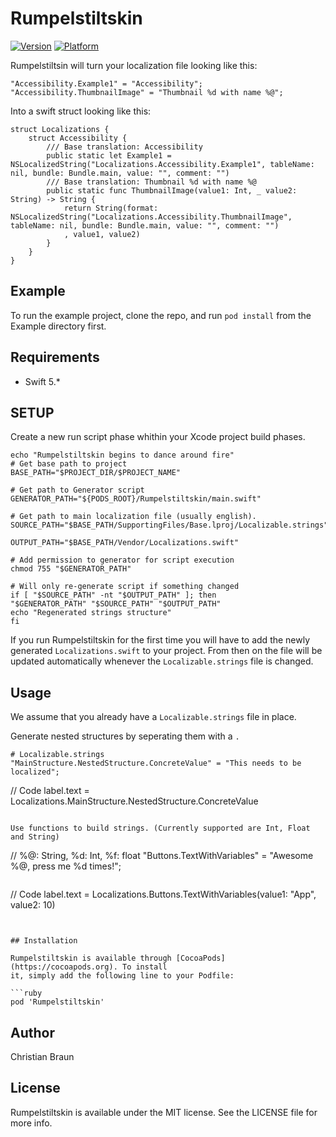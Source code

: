 # Rumpelstiltskin

[![Version](https://img.shields.io/cocoapods/v/Rumpelstiltskin.svg?style=flat)](https://cocoapods.org/pods/Rumpelstiltskin)
[![Platform](https://img.shields.io/cocoapods/p/Rumpelstiltskin.svg?style=flat)](https://cocoapods.org/pods/Rumpelstiltskin)

Rumpelstiltsin will turn your localization file looking like this:

```
"Accessibility.Example1" = "Accessibility";
"Accessibility.ThumbnailImage" = "Thumbnail %d with name %@";
```

Into a swift struct looking like this:
```
struct Localizations {
    struct Accessibility {
        /// Base translation: Accessibility
        public static let Example1 = NSLocalizedString("Localizations.Accessibility.Example1", tableName: nil, bundle: Bundle.main, value: "", comment: "")
        /// Base translation: Thumbnail %d with name %@
        public static func ThumbnailImage(value1: Int, _ value2: String) -> String {
            return String(format: NSLocalizedString("Localizations.Accessibility.ThumbnailImage", tableName: nil, bundle: Bundle.main, value: "", comment: "")
            , value1, value2)
        }
    }
}
```

## Example

To run the example project, clone the repo, and run `pod install` from the Example directory first.

## Requirements
* Swift 5.*

## SETUP

Create a new run script phase whithin your Xcode project build phases.

```
echo "Rumpelstiltskin begins to dance around fire"
# Get base path to project
BASE_PATH="$PROJECT_DIR/$PROJECT_NAME"

# Get path to Generator script
GENERATOR_PATH="${PODS_ROOT}/Rumpelstiltskin/main.swift"

# Get path to main localization file (usually english).
SOURCE_PATH="$BASE_PATH/SupportingFiles/Base.lproj/Localizable.strings"

OUTPUT_PATH="$BASE_PATH/Vendor/Localizations.swift"

# Add permission to generator for script execution
chmod 755 "$GENERATOR_PATH"

# Will only re-generate script if something changed
if [ "$SOURCE_PATH" -nt "$OUTPUT_PATH" ]; then
"$GENERATOR_PATH" "$SOURCE_PATH" "$OUTPUT_PATH"
echo "Regenerated strings structure"
fi
```

If you run Rumpelstiltskin for the first time you will have to add the newly generated `Localizations.swift` to your 
project. From then on the file will be updated automatically whenever the `Localizable.strings` file is changed.

## Usage
We assume that you already have a `Localizable.strings` file in place.

Generate nested structures by seperating them with a `.`

```
# Localizable.strings
"MainStructure.NestedStructure.ConcreteValue" = "This needs to be localized";
```
// Code
label.text = Localizations.MainStructure.NestedStructure.ConcreteValue
```

Use functions to build strings. (Currently supported are Int, Float and String)
```
// %@: String, %d: Int, %f: float 
"Buttons.TextWithVariables" = "Awesome %@, press me %d times!";
```

```
// Code
label.text = Localizations.Buttons.TextWithVariables(value1: "App", value2: 10)
```


## Installation

Rumpelstiltskin is available through [CocoaPods](https://cocoapods.org). To install
it, simply add the following line to your Podfile:

```ruby
pod 'Rumpelstiltskin'
```

## Author

Christian Braun

## License

Rumpelstiltskin is available under the MIT license. See the LICENSE file for more info.
